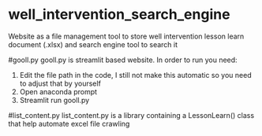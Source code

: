 # well_intervention_search_engine
Website as a file management tool to store well intervention lesson learn document (.xlsx) and search engine tool to search it

#gooll.py
gooll.py is streamlit based website. In order to run you need:
1. Edit the file path in the code, I still not make this automatic so you need to adjust that by yourself
2. Open anaconda prompt
3. Streamlit run gooll.py

#list_content.py
list_content.py is a library containing a LessonLearn() class that help automate excel file crawling
